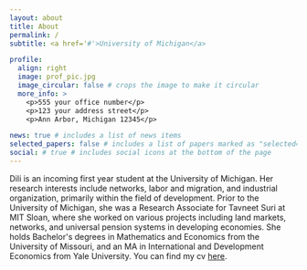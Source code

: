 ```yaml
---
layout: about
title: About
permalink: /
subtitle: <a href='#'>University of Michigan</a>

profile:
  align: right
  image: prof_pic.jpg
  image_circular: false # crops the image to make it circular
  more_info: >
    <p>555 your office number</p>
    <p>123 your address street</p>
    <p>Ann Arbor, Michigan 12345</p>

news: true # includes a list of news items
selected_papers: false # includes a list of papers marked as "selected={true}" (I [Dili] put false)
social: # true # includes social icons at the bottom of the page 
---
```


Dili is an incoming first year student at the University of Michigan. Her research interests include networks, labor and migration, and industrial organization, primarily within the field of development. Prior to the University of Michigan, she was a Research Associate for Tavneet Suri at MIT Sloan, where she worked on various projects including land markets, networks, and universal pension systems in developing economies. She holds Bachelor's degrees in Mathematics and Economics from the University of Missouri, and an MA in International and Development Economics from Yale University. You can find my cv [here](https://github.com/Datadili/Datadili.github.io/blob/master/assets/pdf/resume_jun_10.pdf).
